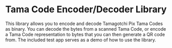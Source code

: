Tama Code Encoder/Decoder Library
=================================

This library allows you to encode and decode Tamagotchi Pix Tama Codes as
binary. You can decode the bytes from a scanned Tama Code, or encode a
Tama Code representation to bytes that you can then generate a QR code from.
The included test app serves as a demo of how to use the library.
